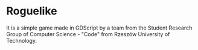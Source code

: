 # Roguelike
It is a simple game made in GDScript by a team from the Student Research Group of Computer Science - "Code" from Rzeszów University of Technology.
